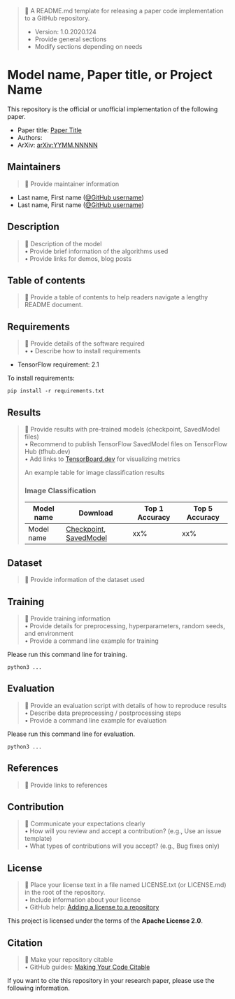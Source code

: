 > :memo: A README.md template for releasing a paper code implementation to a GitHub repository.  
> * Version: 1.0.2020.124  
> * Provide general sections  
> * Modify sections depending on needs  

# Model name, Paper title, or Project Name

This repository is the official or unofficial implementation of the following paper.

* Paper title: [Paper Title](https://arxiv.org/abs/YYMM.NNNNN)
* Authors:  
* ArXiv: [arXiv:YYMM.NNNNN](https://arxiv.org/abs/YYMM.NNNNN)

## Maintainers

> :memo: Provide maintainer information  

* Last name, First name ([@GitHub username](https://github.com/username))
* Last name, First name ([@GitHub username](https://github.com/username))

## Description

> :memo: Description of the model  
> • Provide brief information of the algorithms used  
> • Provide links for demos, blog posts  

## Table of contents

> :memo: Provide a table of contents to help readers navigate a lengthy README document.

## Requirements
> :memo: Provide details of the software required  
> • 
> • Describe how to install requirements  

* TensorFlow requirement: 2.1

To install requirements:

```setup
pip install -r requirements.txt
```

## Results

> :memo: Provide results with pre-trained models (checkpoint, SavedModel files)  
> • Recommend to publish TensorFlow SavedModel files on TensorFlow Hub (tfhub.dev)  
> • Add links to [TensorBoard.dev](https://tensorboard.dev/) for visualizing metrics  
>  
> An example table for image classification results  
> ### Image Classification  
>  
> | Model name | Download | Top 1 Accuracy | Top 5 Accuracy |  
> |------------|----------|----------------|----------------|  
> | Model name | [Checkpoint](https://drive.google.com/...), [SavedModel](https://tfhub.dev/...) | xx% | xx% |  

## Dataset

> :memo: Provide information of the dataset used  

## Training

> :memo: Provide training information  
> • Provide details for preprocessing, hyperparameters, random seeds, and environment  
> • Provide a command line example for training  

Please run this command line for training.

```shell
python3 ...
```

## Evaluation

> :memo: Provide an evaluation script with details of how to reproduce results  
> • Describe data preprocessing / postprocessing steps  
> • Provide a command line example for evaluation  

Please run this command line for evaluation.

```shell
python3 ...
```

## References

> :memo: Provide links to references  

## Contribution

> :memo: Communicate your expectations clearly  
> • How will you review and accept a contribution? (e.g., Use an issue template)  
> • What types of contributions will you accept? (e.g., Bug fixes only)  

## License

> :memo: Place your license text in a file named LICENSE.txt (or LICENSE.md) in the root of the repository.  
> • Include information about your license  
> • GitHub help: [Adding a license to a repository](https://help.github.com/en/github/building-a-strong-community/adding-a-license-to-a-repository)  

This project is licensed under the terms of the **Apache License 2.0**.

## Citation

> :memo: Make your repository citable  
> • GitHub guides: [Making Your Code Citable](https://guides.github.com/activities/citable-code/)  

If you want to cite this repository in your research paper, please use the following information.
